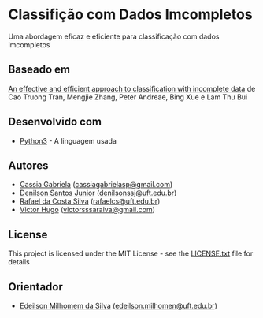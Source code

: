 # Classifição com Dados Imcompletos
Uma abordagem eficaz e eficiente para classificação com dados imcompletos

## Baseado em

[An effective and efficient approach to classification with incomplete data](https://www.sciencedirect.com/science/article/abs/pii/S0950705118302429) de Cao Truong Tran, Mengjie Zhang, Peter Andreae, Bing Xue e Lam Thu Bui 

## Desenvolvido com

* [Python3](https://docs.python.org/3/) - A linguagem usada

## Autores

* [Cassia Gabriela](http://github.com/) (cassiagabrielasp@gmail.com)
* [Denilson Santos Junior](http://github.com/) (denilsonssj@uft.edu.br)
* [Rafael da Costa Silva](https://github.com/RafaelSilva7) (rafaelcs@uft.edu.br)
* [Victor Hugo](http://github.com/) (victorsssaraiva@gmail.com) 

## License

This project is licensed under the MIT License - see the [LICENSE.txt](LICENSE.txt) file for details

## Orientador

* [Edeilson Milhomem da Silva](http://github.com/) (edeilson.milhomen@uft.edu.br)
